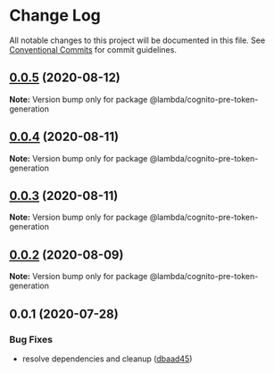 # Change Log

All notable changes to this project will be documented in this file.
See [Conventional Commits](https://conventionalcommits.org) for commit guidelines.

## [0.0.5](https://git-codecommit.us-west-2.amazonaws.com/v1/repos/Deathstar/compare/@lambda/cognito-pre-token-generation@0.0.4...@lambda/cognito-pre-token-generation@0.0.5) (2020-08-12)

**Note:** Version bump only for package @lambda/cognito-pre-token-generation





## [0.0.4](https://git-codecommit.us-west-2.amazonaws.com/v1/repos/Deathstar/compare/@lambda/cognito-pre-token-generation@0.0.3...@lambda/cognito-pre-token-generation@0.0.4) (2020-08-11)

**Note:** Version bump only for package @lambda/cognito-pre-token-generation





## [0.0.3](https://git-codecommit.us-west-2.amazonaws.com/v1/repos/Deathstar/compare/@lambda/cognito-pre-token-generation@0.0.2...@lambda/cognito-pre-token-generation@0.0.3) (2020-08-11)

**Note:** Version bump only for package @lambda/cognito-pre-token-generation





## [0.0.2](https://git-codecommit.us-west-2.amazonaws.com/v1/repos/Deathstar/compare/@lambda/cognito-pre-token-generation@0.0.1...@lambda/cognito-pre-token-generation@0.0.2) (2020-08-09)

**Note:** Version bump only for package @lambda/cognito-pre-token-generation





## 0.0.1 (2020-07-28)


### Bug Fixes

* resolve dependencies and cleanup ([dbaad45](https://git-codecommit.us-west-2.amazonaws.com/v1/repos/Deathstar/commits/dbaad4561a93bfaf50b7246fd5a048912059df4f))
